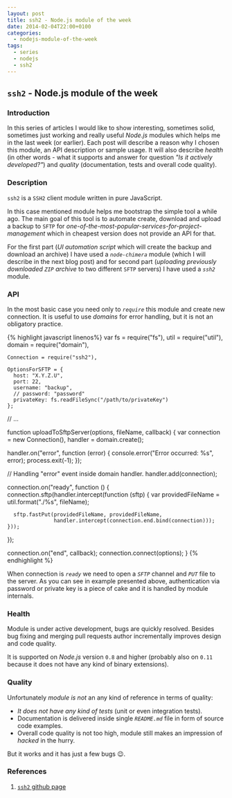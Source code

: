 ```yaml
---
layout: post
title: ssh2 - Node.js module of the week
date: 2014-02-04T22:00+0100
categories:
  - nodejs-module-of-the-week
tags:
  - series
  - nodejs
  - ssh2
---
```


## `ssh2` - Node.js module of the week

### Introduction

In this series of articles I would like to show interesting, sometimes solid, sometimes just working and really useful *Node.js* modules which helps me in the last week (or earlier). Each post will describe a reason why I chosen this module, an API description or sample usage. It will also describe *health* (in other words - what it supports and answer for question *"Is it actively developed?"*) and *quality* (documentation, tests and overall code quality).

### Description

`ssh2` is a `SSH2` client module written in pure JavaScript.

In this case mentioned module helps me bootstrap the simple tool a while ago. The main goal of this tool is to automate create, download and upload a backup to `SFTP` for *one-of-the-most-popular-services-for-project-management* which in cheapest version does not provide an API for that.

For the first part (*UI automation script* which will create the backup and download an archive) I have used a *`node-chimera`* module (which I will describe in the next blog post) and for second part (*uploading previously downloaded `ZIP` archive* to two different `SFTP` servers) I have used a *`ssh2`* module.

### API

In the most basic case you need only to *`require`* this module and create new connection. It is useful to use *domains* for error handling, but it is not an obligatory practice.

{% highlight javascript linenos%}
var fs = require("fs"),
    util = require("util"),
    domain = require("domain"),

    Connection = require("ssh2"),

    OptionsForSFTP = {
      host: "X.Y.Z.U",
      port: 22,
      username: "backup",
      // password: "password"
      privateKey: fs.readFileSync("/path/to/privateKey")
    };

// ...

function uploadToSftpServer(options, fileName, callback) {
  var connection = new Connection(),
      handler = domain.create();

  handler.on("error", function (error) {
    console.error("Error occurred: %s", error);
    process.exit(-1);
  });

  // Handling "error" event inside domain handler.
  handler.add(connection);

  connection.on("ready", function () {
    connection.sftp(handler.intercept(function (sftp) {
      var providedFileName = util.format("./%s", fileName);

      sftp.fastPut(providedFileName, providedFileName,
                   handler.intercept(connection.end.bind(connection)));
    }));
  });

  connection.on("end", callback);
  connection.connect(options);
}
{% endhighlight %}

When connection is *`ready`* we need to open a *`SFTP`* channel and *`PUT`* file to the server. As you can see in example presented above, authentication via password or private key is a piece of cake and it is handled by module internals.

### Health

Module is under active development, bugs are quickly resolved. Besides bug fixing and merging pull requests author incrementally improves design and code quality.

It is supported on *Node.js* version `0.8` and higher (probably also on `0.11` because it does not have any kind of binary extensions).

### Quality

Unfortunately *module is not* an any kind of reference in terms of quality:

- *It does not have any kind of tests* (unit or even integration tests).
- Documentation is delivered inside single *`README.md`* file in form of source code examples.
- Overall code quality is not too high, module still makes an impression of *hacked* in the hurry.

But it works and it has just a few bugs :wink:.

### References

1. [`ssh2` github page](https://github.com/mscdex/ssh2)
